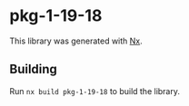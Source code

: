 # pkg-1-19-18

This library was generated with [Nx](https://nx.dev).

## Building

Run `nx build pkg-1-19-18` to build the library.
